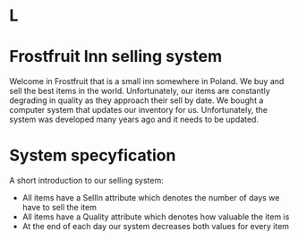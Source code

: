 # L
# Frostfruit Inn selling system

Welcome in Frostfruit that is a small inn somewhere in Poland. We buy and sell the best items in the world. Unfortunately, our items are constantly degrading in quality as they approach their sell by date. We bought a computer system that updates our inventory for us. Unfortunately, the system was developed many years ago and it needs to be updated. 

# System specyfication
A short introduction to our selling system:
* All items have a SellIn attribute which denotes the number of days we have to sell the item
* All items have a Quality attribute which denotes how valuable the item is
* At the end of each day our system decreases both values for every item


